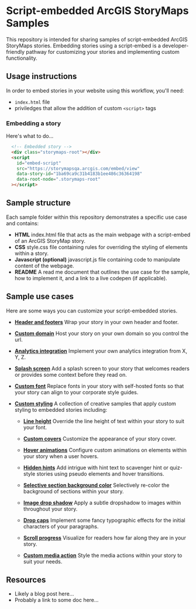 # Script-embedded ArcGIS StoryMaps Samples
This repository is intended for sharing samples of script-embedded ArcGIS StoryMaps stories. Embedding stories using a script-embed is a developer-friendly pathway for customizing your stories and implementing custom functionality.

## Usage instructions
In order to embed stories in your website using this workflow, you'll need:
- `index.html` file
- priviledges that allow the addition of custom `<script>` tags

### Embedding a story
Here's what to do...

```html
  <!-- Embedded story -->
  <div class="storymaps-root"></div>
  <script
    id="embed-script"
    src="https://storymapsqa.arcgis.com/embed/view"
    data-story-id="1ba69ca9c31b4183b1ee486c36364198"
    data-root-node=".storymaps-root"
  ></script>
```

## Sample structure
Each sample folder within this repository demonstrates a specific use case and contains:
- **HTML** index.html file that acts as the main webpage with a script-embed of an ArcGIS StoryMap story.
- **CSS**  style.css file containing rules for overriding the styling of elements within a story.
- **Javascript (optional)** javascript.js file containing code to manipulate content of the webpage.
- **README** A read me document that outlines the use case for the sample, how to implement it, and a link to a live codepen (if applicable).

## Sample use cases
Here are some ways you can customize your script-embedded stories.

- **[Header and footers](https://github.com/WarrenDz/agsm-story-overrides/blob/master/header-footer)** Wrap your story in your own header and footer.

- **[Custom domain](https://github.com/WarrenDz/agsm-story-overrides/blob/master/custom-domain)** Host your story on your own domain so you control the url.

- **[Analytics integration](https://github.com/WarrenDz/agsm-story-overrides/blob/master/analytics)** Implement your own analytics integration from X, Y, Z.

- **[Splash screen](https://github.com/WarrenDz/agsm-story-overrides/blob/master/splash-page)** Add a splash screen to your story that welcomes readers or provides some context before they read on.

- **[Custom font](https://github.com/WarrenDz/agsm-story-overrides/blob/master/custom-font)** Replace fonts in your story with self-hosted fonts so that your story can align to your corporate style guides.

- **[Custom styling](https://github.com/WarrenDz/agsm-story-overrides/blob/master/custom-styling)** A collection of creative samples that apply custom styling to embedded stories including:
    - **[Line height](https://github.com/WarrenDz/agsm-story-overrides/blob/master/custom-styling/line-height)** Override the line height of text within your story to suit your font.

    - **[Custom covers](https://github.com/WarrenDz/agsm-story-overrides/blob/master/custom-styling/custom-cover)** Customize the appearance of your story cover.

    - **[Hover animations](https://github.com/WarrenDz/agsm-story-overrides/blob/master/custom-styling/hover-animation)** Configure custom animations on elements within your story when a user hovers.

    - **[Hidden hints](https://github.com/WarrenDz/agsm-story-overrides/blob/master/custom-styling/hidden-hints)** Add intrigue with hint text to scavenger hint or quiz-style stories using pseudo elements and hover transitions.

    - **[Selective section background color](https://github.com/WarrenDz/agsm-story-overrides/blob/master/custom-styling/section-color)** Selectively re-color the background of sections within your story.

    - **[Image drop shadow](https://github.com/WarrenDz/agsm-story-overrides/blob/master/custom-styling/img-shadow)** Apply a subtle dropshadow to images within throughout your story.

    - **[Drop caps](https://github.com/WarrenDz/agsm-story-overrides/blob/master/custom-styling/drop-caps)** Implement some fancy typographic effects for the initial characters of your paragraphs.
    
    - **[Scroll progress](https://github.com/WarrenDz/agsm-story-overrides/blob/master/custom-styling/scroll-progress)** Visualize for readers how far along they are in your story.

    - **[Custom media action](https://github.com/WarrenDz/agsm-story-overrides/blob/master/custom-styling/custom-media-action)** Style the media actions within your story to suit your needs.

## Resources
- Likely a blog post here...
- Probably a link to some doc here...

